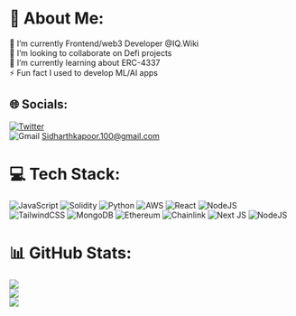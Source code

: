 # 💫 About Me:

🔭 I’m currently Frontend/web3 Developer @IQ.Wiki<br>👯 I’m looking to collaborate on Defi projects<br>🌱 I’m currently learning about ERC-4337<br>⚡ Fun fact I used to develop ML/AI apps

## 🌐 Socials:

[![Twitter](https://img.shields.io/badge/Twitter-%231DA1F2.svg?logo=Twitter&logoColor=white)](https://twitter.com/coding_sid)<br> ![Gmail](https://img.shields.io/badge/Gmail-D14836?style=for-the-badge&logo=gmail&logoColor=white) Sidharthkapoor.100@gmail.com

# 💻 Tech Stack:

![JavaScript](https://img.shields.io/badge/javascript-%23323330.svg?style=for-the-badge&logo=javascript&logoColor=%23F7DF1E) ![Solidity](https://img.shields.io/badge/Solidity-%23363636.svg?style=for-the-badge&logo=solidity&logoColor=white) ![Python](https://img.shields.io/badge/python-3670A0?style=for-the-badge&logo=python&logoColor=ffdd54) ![AWS](https://img.shields.io/badge/AWS-%23FF9900.svg?style=for-the-badge&logo=amazon-aws&logoColor=white) ![React](https://img.shields.io/badge/react-%2320232a.svg?style=for-the-badge&logo=react&logoColor=%2361DAFB) ![NodeJS](https://img.shields.io/badge/node.js-6DA55F?style=for-the-badge&logo=node.js&logoColor=white) ![TailwindCSS](https://img.shields.io/badge/tailwindcss-%2338B2AC.svg?style=for-the-badge&logo=tailwind-css&logoColor=white) ![MongoDB](https://img.shields.io/badge/MongoDB-%234ea94b.svg?style=for-the-badge&logo=mongodb&logoColor=white) ![Ethereum](https://img.shields.io/badge/Ethereum-3C3C3D?style=for-the-badge&logo=Ethereum&logoColor=white) ![Chainlink](https://img.shields.io/badge/Chainlink-375BD2?style=for-the-badge&logo=Chainlink&logoColor=white) ![Next JS](https://img.shields.io/badge/Next-black?style=for-the-badge&logo=next.js&logoColor=white) ![NodeJS](https://img.shields.io/badge/node.js-6DA55F?style=for-the-badge&logo=node.js&logoColor=white)

# 📊 GitHub Stats:

![](https://github-readme-stats.vercel.app/api?username=SidharthK2&theme=dark&hide_border=false&include_all_commits=true&count_private=false)<br/>
![](https://github-readme-streak-stats.herokuapp.com/?user=SidharthK2&theme=dark&hide_border=false)<br/>
![](https://github-readme-stats.vercel.app/api/top-langs/?username=SidharthK2&theme=dark&hide_border=false&include_all_commits=true&count_private=false&layout=compact)
